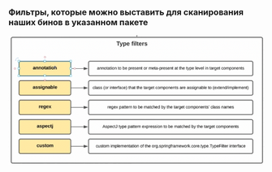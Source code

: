  ### Фильтры, которые можно выставить для сканирования наших бинов в указанном пакете

![](003scr/typeFilters.png)